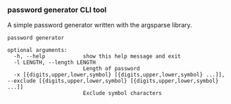 ### password generator CLI tool

A simple password generator written with the argsparse library.

```
password generator

optional arguments:
  -h, --help            show this help message and exit
  -l LENGTH, --length LENGTH
                        Length of password
  -x [{digits,upper,lower,symbol} [{digits,upper,lower,symbol} ...]], --exclude [{digits,upper,lower,symbol} [{digits,upper,lower,symbol} ...]]
                        Exclude symbol characters
```
